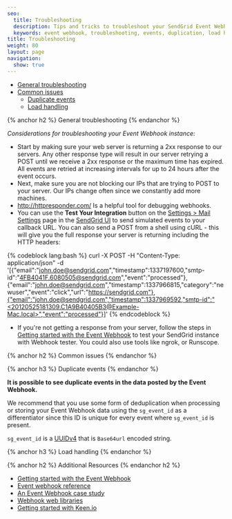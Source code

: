 ```yaml
---
seo:
  title: Troubleshooting
  description: Tips and tricks to troubleshoot your SendGrid Event Webhook, including common issues.
  keywords: event webhook, troubleshooting, events, duplication, load handling, duplicate events
title: Troubleshooting
weight: 80
layout: page
navigation:
  show: true
---
```

- [General troubleshooting]()
- [Common issues]()
    - [Duplicate events]()
    - [Load handling]()

{% anchor h2 %}
General troubleshooting
{% endanchor %}

*Considerations for troubleshooting your Event Webhook instance:*

- Start by making sure your web server is returning a 2xx response to our servers. Any other response type will result in our server retrying a POST until we receive a 2xx response or the maximum time has expired. All events are retried at increasing intervals for up to 24 hours after the event occurs.
- Next, make sure you are not blocking our IPs that are trying to POST to your server. Our IPs change often since we constantly add more machines.
- http://httpresponder.com/ Is a helpful tool for debugging webhooks.
- You can use the **Test Your Integration** button on the [Settings > Mail Settings](https://app.sendgrid.com/settings/mail_settings) page in the [SendGrid UI](https://app.sendgrid.com) to send simulated events to your callback URL. You can also send a POST from a shell using cURL - this will give you the full response your server is returning including the HTTP headers:

{% codeblock lang:bash %}
curl -X POST -H "Content-Type: application/json" -d '[{"email":"john.doe@sendgrid.com","timestamp":1337197600,"smtp-id":"<4FB4041F.6080505@sendgrid.com>","event":"processed"},{"email":"john.doe@sendgrid.com","timestamp":1337966815,"category":"newuser","event":"click","url":"https://sendgrid.com"},{"email":"john.doe@sendgrid.com","timestamp":1337969592,"smtp-id":"<20120525181309.C1A9B40405B3@Example-Mac.local>","event":"processed"}]'
{% endcodeblock %}

- If you're not getting a response from your server, follow the steps in [Getting started with the Event Webhook]({{root_url}}/API_Reference/Event_Webhook/getting_started_event_webhook.html) to test your SendGrid instance with Webhook tester. You could also use tools like ngrok, or Runscope.

{% anchor h2 %}
Common issues
{% endanchor %}

{% anchor h3 %}
Duplicate events
{% endanchor %}

**It is possible to see duplicate events in the data posted by the Event Webhook.**

We recommend that you use some form of deduplication when processing or storing your Event Webhook data using the `sg_event_id` as a differentiator since this ID is unique for every event where `sg_event_id` is present.

`sg_event_id` is a [UUIDv4](https://en.wikipedia.org/wiki/Universally_unique_identifier#Version_4_(random)) that is `Base64url` encoded string. 

{% anchor h3 %}
Load handling
{% endanchor %}

{% anchor h2 %}
Additional Resources
{% endanchor h2 %}

- [Getting started with the Event Webhook]({{root_url}}/API_Reference/Event_Webhook/getting_started_event_webhook.html)
- [Event webhook reference]({{root_url}}/API_Reference/Event_Webhook/event.html)
- [An Event Webhook case study](https://sendgrid.com/blog/leveraging-sendgrids-event-api/)
- [Webhook web libraries]({{root_url}}/Integrate/libraries.html#-Webhook-Libraries)
- [Getting started with Keen.io]({{root_url}}/Integrate/Tutorials/analytics_with_keen_io.html)
